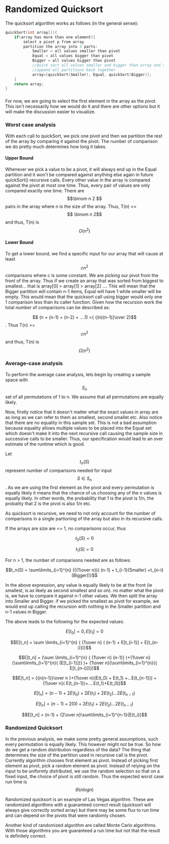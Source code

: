 # Randomized Quicksort

The quicksort algorithm works as follows \(in the general sense\):

```cpp
quickSort(int array[]){
    if(array has more than one element){
        select a pivot p from array
        partition the array into 3 parts:
            Smaller = all values smaller than pivot
            Equal = all values bigger than pivot
            Bigger = all values bigger than pivot
            //quick sort all values smaller and bigger than array and then
            //append all partitions back together
            array=[quickSort(Smaller), Equal, quickSort(Bigger)];
    }
    return array;
}
```

### 

For now, we are going to select the first element in the array as the pivot.  This isn't necessarily how we would do it and there are other options but it will make the discussion easier to visualize.

### Worst case analysis

With each call to quickSort, we pick one pivot and then we partition the rest of the array by comparing it against the pivot.  The number of comparison we do pretty much determines how long it takes.

#### Upper Bound

Whenever we pick a value to be a pivot, it will always end up in the Equal partition and it won't be compared against anything else again in future quickSort\(\) recursive calls.  Every other value in the array is compared against the pivot at most one time.  Thus, every pair of values are only compared exactly one time.  There are $$\binom n 2 $$pairs in the array where n is the size of the array. Thus, T\(n\) &lt;= $$ \binom n 2$$ and thus, T\(n\) is $$O(n^2)$$

#### Lower Bound

To get a lower bound, we find a specific input for our array that will cause at least $$c n^2$$comparisons where c is some constant.  We are picking our pivot from the front of the array.  Thus if we create an array that was sorted from biggest to smallest... that is array\[0\] &gt; array\[1\] &gt; array\[2\] .... This will mean that the Bigger partition will contain n-1 items, Equal will have 1 while smaller will be empty.  This would mean that the quicksort call using bigger would only one 1 comparison less than its caller function.  Given how the recursion work the total number of comparisons can be described as:

 $$ (n + (n-1) + (n-2) + ....1) ={ {(n)(n-1)}\over 2}$$.  Thus T\(n\) &gt;= $$cn^2$$ and thus, T\(n\) is $$\Omega (n^2)$$

### Average-case analysis

To perform the average case analysis, lets begin by creating a sample space with $$S_n$$ set of all permutations of 1 to n.  We assume that all permutations are equally likely.

Now, firstly notice that it doesn't matter what the exact values in array are as long as we can refer to them as smallest, second smallet etc. Also notice that there are no equality in this sample set.  This is not a bad assumption because equality allows multiple values to be placed into the Equal set which doesn't make it into the next recursive call causing the sample size in successive calls to be smaller. Thus, our specification would lead to an over estimate of the runtime which is good.

Let $$t_n(S)$$represent number of comparisons needed for input $$S \in S_n$$.  As we are using the first element as the pivot and every permutation is equally likely it means that the chance of us choosing any of the n values is equally likely.  In other words, the probability that 1 is the pivot is 1/n, the probality that 2 is the pivot is also 1/n etc.

As quicksort is recursive, we need to not only account for the number of comparisons in a single partioning of the array but also in its recursive calls. 

If the arrays are size are  &lt;= 1, no comparisons occur, thus

$$t_0(S) = 0$$  

$$t_1(S)=0$$

For n &gt; 1, the number of comparisons needed are as follows:

$$t_n(S) = \sum\limits_{i=1}^{n} {({1\over n})( (n-1) + t_{i-1}(Smaller) +t_{n-i}(Bigger))}$$

In the above expression, any value is equally likely to be at the front \(ie smallest, is as likely as second smallest and so on\).  no matter what the pivot is, we have to compare it against n-1 other values.  We then split the array into Smaller and Bigger.  if we picked the smallest as pivot for example, we would end up calling the recursion with nothing in the Smaller partition and n-1 values in Bigger.  

The above leads to the following for the expected values:

$$E[t_0] = 0, E[t_1] = 0$$

$$E[t_n] = \sum \limits_{i=1}^{n} { {1\over n} ( (n-1) + E[t_{i-1}] + E[t_{n-i}])}$$

$$E[t_n] = (\sum \limits_{i=1}^{n} { {1\over n}  (n-1)} )+{1\over n}(\sum\limits_{i=1}^{n}{ (E[t_{i-1}])} )+  {1\over n}(\sum\limits_{i=1}^{n}{( E[t_{n-i}])})$$

$$E[t_n] = {{n(n-1)}\over n }+{1\over n}(E(t_0) + E(t_1) +...E(t_{n-1})) +{1\over n}( E(t_{n-1})+....E(t_1)+E(t_0))$$

$$E[t_n] = (n-1) + 2E(t_0) + 2E(t_1) + 2E(t_2)...2E(t_{n-1})$$

$$E[t_n] = (n-1) + 2(0) + 2E(t_1) + 2E(t_2)...2E(t_{n-1})$$

$$E[t_n] = (n-1) + {2\over n}\sum\limits_{i=1}^{n-1}{E(t_i)}$$

### Randomized Quicksort

In the previous analysis, we make some pretty general assumptions, such every permutation is equally likely.  This however might not be true.  So how do we get a random distribution regardless of the data?  The thing that determines the size of the partition used in recursive call is the pivot.  Currently algorithm chooses first element as pivot.  Instead of picking first element as pivot, pick a random element as pivot.  Instead of relying on the input to be uniformly distributed, we use the random selection so that on a fixed input, the choice of pivot is still random.  Thus the expected worst case run time is $$\Theta (nlogn)$$

Randomized quicksort is an example of Las Vegas algorithm.  These are randomized algorithms with a guaranteed correct result \(quicksort will always give correctly sorted array\) but there may be some flux to run time and can depend on the pivots that were randomly chosen.

Another kind of randomized algorithm are called Monte Carlo algorithms.  With those algorithms you are guaranteed a run time but not that the result is definitely correct.



